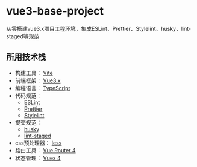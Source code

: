 
# vue3-base-project

从零搭建vue3.x项目工程环境，集成ESLint、Prettier、Stylelint、husky、lint-staged等规范

## 所用技术栈

- 构建工具： [Vite](https://vitejs.dev/)
- 前端框架： [Vue3.x](https://v3.cn.vuejs.org/)
- 编程语言： [TypeScript](https://www.typescriptlang.org/)
- 代码规范：
    - [ESLint](https://eslint.org/)
    - [Prettier](https://prettier.io/)
    - [Stylelint](https://stylelint.io/)
- 提交规范：
    - [husky](https://typicode.github.io/husky/#/)
    - [lint-staged](https://www.npmjs.com/package/lint-staged)
- css预处理器： [less](https://lesscss.org/)
- 路由工具： [Vue Router 4](https://next.router.vuejs.org/zh/introduction.html)
- 状态管理： [Vuex 4](https://next.vuex.vuejs.org/zh/)
